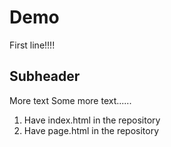 # Demo

First line!!!!

## Subheader

More text
Some more text......

1. Have index.html in the repository
2. Have page.html in the repository